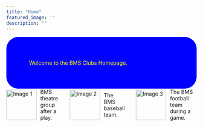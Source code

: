 ```yaml
---
title: "Home"
featured_image: ''
description: ""
---
```


  <div style="background-color: blue; padding: 60px; border-radius: 32px; color:yellow;">
  Welcome to the BMS Clubs Homepage.
</div>
</div>

<div style="display: flex; align-items: center; gap: 30px; flex-wrap: nowrap;">

  <div style="display: flex; align-items: center; gap: 10px;">
    <img src="images/BMS4.jpg" alt="Image 1" style="height: 80px;">
    <span>BMS theatre group after a play.</span>
  </div>

  <div style="display: flex; align-items: center; gap: 10px;">
    <img src="https://resources.finalsite.net/images/f_auto,q_auto,t_image_size_4/v1743437065/mcpsorg/w7hu0u7jc5lzak9ztbnz/BaseballMarch2025.jpg" alt="Image 2" style="height: 80px;">
    <span>The BMS baseball team.</span>
  </div>

  <div style="display: flex; align-items: center; gap: 10px;">
    <img src="https://resources.finalsite.net/images/f_auto,q_auto,t_image_size_2/v1690389009/mcpsorg/hyzt3aygytdob2skqbzt/footballforwebsite.jpg" alt="Image 3" style="height: 80px;">
    <span>The BMS football team during a game.</span>
  </div>